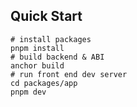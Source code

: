 ## Quick Start

```
# install packages
pnpm install
# build backend & ABI
anchor build
# run front end dev server
cd packages/app
pnpm dev
```